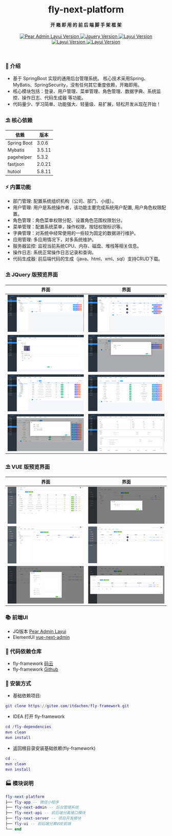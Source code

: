 <div align="center">
<br/>
<br/>
  <h1 align="center">
    fly-next-platform
  </h1>
  <h4 align="center">
    开 箱 即 用 的 前 后 端 脚 手 架 框 架
  </h4>
</div>

<p align="center">
    <a href="#">
        <img src="https://img.shields.io/badge/SpringBoot-3.0.6+-green.svg" alt="Pear Admin Layui Version">
    </a>
    <a href="#">
        <img src="https://img.shields.io/badge/JQuery-3.6.4+-green.svg" alt="Jquery Version">
    </a>
    <a href="#">
        <img src="https://img.shields.io/badge/Layui-2.8.1+-green.svg" alt="Layui Version">
    </a>
    <a href="#">
        <img src="https://img.shields.io/badge/node-16.12.0+-green.svg" alt="Layui Version">
    </a>
    <a href="#">
        <img src="https://img.shields.io/badge/vue-3.2.0+-green.svg" alt="Layui Version">
    </a>
</p>

<br>

### 🌈 介绍

* 基于 SpringBoot 实现的通用后台管理系统。 核心技术采用Spring、MyBatis、SpringSecurity，没有任何其它重度依赖，开箱即用。
* 核心模块包括：登录、用户管理、菜单管理、角色管理、数据字典、系统监控、操作日志、代码生成器 等功能。
* 代码量少、学习简单、功能强大、轻量级、易扩展，轻松开发从现在开始！

### ⛱️ 核心依赖

| 依赖          | 版本     |
|-------------|--------|
| Spring Boot | 3.0.6  |
| Mybatis     | 3.5.11 |
| pagehelper  | 5.3.2  |
| fastjson    | 2.0.21 |
| hutool      | 5.8.11 |

### ⚡ 内置功能
* 部门管理: 配置系统组织机构（公司、部门、小组）。
* 用户管理: 用户是系统操作者，该功能主要完成系统用户配置, 用户角色权限配置。
* 角色管理：角色菜单权限分配、设置角色范围权限划分。
* 菜单管理：配置系统菜单，操作权限，按钮权限标识等。
* 字典管理：对系统中经常使用的一些较为固定的数据进行维护。
* 应用管理: 多应用情况下，对多系统维护。
* 服务器监控: 监视当前系统CPU、内存、磁盘、堆栈等相关信息。
* 操作日志: 系统正常操作日志记录和查询。
* 代码生成器: 前后端代码的生成（java、html、xml、sql）支持CRUD下载。

### ⛱️ JQuery 版预览界面

| 界面                                | 界面                                |
|-----------------------------------|-----------------------------------|
| ![](docs/resources/admin/001.png) | ![](docs/resources/admin/002.png) |
| ![](docs/resources/admin/003.png) | ![](docs/resources/admin/004.png) |
| ![](docs/resources/admin/005.png) | ![](docs/resources/admin/006.png) ||
| ![](docs/resources/admin/007.png) | ![](docs/resources/admin/008.png) ||

### ⛱️ VUE 版预览界面

| 界面                                | 界面                                |
|-----------------------------------|-----------------------------------|
| ![](docs/resources/vue/001.png)   | ![](docs/resources/vue/002.png) |
| ![](docs/resources/vue/003.png) | ![](docs/resources/vue/004.png) |
| ![](docs/resources/vue/005.png) | ![](docs/resources/vue/006.png) ||

### 📚 前端UI
* JQ版本 [Pear Admin Layui](https://gitee.com/pear-admin/Pear-Admin-Layui)
* ElementUI [vue-next-admin](https://gitee.com/lyt-top/vue-next-admin)

### 💒 代码依赖仓库

* fly-framework [码云](https://gitee.com/itdachen/fly-framework)
* fly-framework [Github](https://github.com/itdachen/fly-framework)

### 🚧 安装方式

* 基础依赖项目:

```lua 
git clone https://gitee.com/itdachen/fly-framework.git
```

* IDEA 打开 fly-framework

```lua 
cd /fly-dependencies
mvn clean 
mvn install
```

* 返回根目录安装基础依赖(fly-framework)

```lua 
cd ..
mvn clean 
mvn install
```

### 🏭 模块说明

```lua
fly-next-platform
├── fly-app -- 微信小程序
├── fly-next-admin -- 后台管理系统
├── fly-next-api -- 前后端分离接口模块
├── fly-next-server -- 项目开发模块
├── fly-ui -- 前后端分离VUE前端
└── end
```
